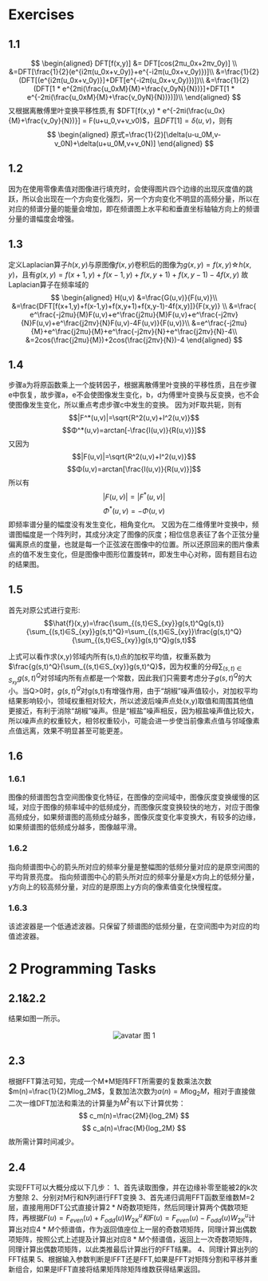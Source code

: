 # Exercises

## 1.1

$$
\begin{aligned}
DFT[f(x,y)] &= DFT[cos(2πu_0x+2πv_0y)] \\
&=DFT[\frac{1}{2}(e^{i2π(u_0x+v_0y)}+e^{-i2π(u_0x+v_0y)})]\\
&=\frac{1}{2}(DFT[(e^{i2π(u_0x+v_0y)}]+DFT[e^{-i2π(u_0x+v_0y)})])\\
&=\frac{1}{2}(DFT[1 * e^{2πi(\frac{u_0xM}{M}+\frac{v_0yN}{N})}]+DFT[1 * e^{-2πi(\frac{u_0xM}{M}+\frac{v_0yN}{N})})])\\
\end{aligned}
$$
又根据离散傅里叶变换平移性质,有 $DFT[f(x,y) * e^{-2πi(\frac{u_0x}{M}+\frac{v_0y}{N})}] = F(u+u_0,v+v_v0)$，且$DFT[1]= \delta(u,v)$，则有
$$
\begin{aligned}
原式=\frac{1}{2}[\delta(u-u_0M,v-v_0N)+\delta(u+u_0M,v+v_0N)]
\end{aligned}
$$

## 1.2

因为在使用零像素值对图像进行填充时，会使得图片四个边缘的出现灰度值的跳跃，所以会出现在一个方向变化强烈，另一个方向变化不明显的高频分量，所以在对应的频谱分量的能量会增加，即在频谱图上水平和和垂直坐标轴轴方向上的频谱分量的谱幅度会增强。

## 1.3

定义Laplacian算子$h(x,y)$与原图像$f(x,y)$卷积后的图像为$g(x,y) = f(x,y)☆h(x,y)$，且有$g(x,y) = f(x+1,y)+f(x-1,y)+f(x,y+1)+f(x,y-1)-4f(x,y)$
故Laplacian算子在频率域的
$$
\begin{aligned}
H(u,v) &=\frac{G(u,v)}{F(u,v)}\\
&=\frac{DFT[f(x+1,y)+f(x-1,y)+f(x,y+1)+f(x,y-1)-4f(x,y)]}{F(x,y)} \\
&=\frac{ e^\frac{-j2πu}{M}F(u,v)+e^\frac{j2πu}{M}F(u,v)+e^\frac{-j2πv}{N}F(u,v)+e^\frac{j2πv}{N}F(u,v)-4F(u,v)}{F(u,v)}\\
&=e^\frac{-j2πu}{M}+e^\frac{j2πu}{M}+e^\frac{-j2πv}{N}+e^\frac{j2πv}{N}-4\\
&=2cos⁡(\frac{j2πu}{M})+2cos⁡(\frac{j2πv}{N})-4
\end{aligned}
$$

## 1.4

步骤a为将原函数乘上一个旋转因子，根据离散傅里叶变换的平移性质，且在步骤e中恢复，故步骤a，e不会使图像发生变化，b，d为傅里叶变换与反变换，也不会使图像发生变化，所以重点考虑步骤c中发生的变换。
因为对F取共轭，则有
$$|F^*(u,v)|=\sqrt{R^2(u,v)+I^2(u,v)}$$
$$Φ^*(u,v)=arctan⁡[-\frac{I(u,v)}{R(u,v)}]$$
又因为
$$|F(u,v)|=\sqrt{R^2(u,v)+I^2(u,v)}$$
$$Φ(u,v)=arctan⁡[\frac{I(u,v)}{R(u,v)}]$$
所以有
$$|F(u,v)|=|F^*(u,v)|$$
$$Φ^*(u,v)=-Φ(u,v)$$
即频率谱分量的幅度没有发生变化，相角变化$π$。
又因为在二维傅里叶变换中，频谱图幅度是一个阵列时，其成分决定了图像的灰度；相位信息表征了各个正弦分量偏离原点的度量，也就是每一个正弦波在图像中的位置。所以还原回来的图片像素点的值不发生变化，但是图像中图形位置旋转$π$，即发生中心对称，固有题目右边的结果图。

## 1.5

首先对原公式进行变形:
$$\hat{f}(x,y)=\frac{\sum_{(s,t)∈S_{xy}}g(s,t)^Qg(s,t)}{\sum_{(s,t)∈S_{xy}}g(s,t)^Q}=\sum_{(s,t)∈S_{xy}}\frac{g(s,t)^Q}{\sum_{(s,t)∈S_{xy}}g(s,t)^Q}g(s,t)$$

上式可以看作求(x,y)邻域内所有(s,t)点的加权平均值，权重系数为$\frac{g(s,t)^Q}{\sum_{(s,t)∈S_{xy}}g(s,t)^Q}$，因为权重的分母$\sum_{(s,t)∈S_{xy}}g(s,t)^Q$对邻域内所有点都是一个常数，因此我们只需要考虑分子$g(s,t)^Q$的大小。当Q>0时，$g(s,t)^Q$对g(s,t)有增强作用，由于“胡椒”噪声值较小，对加权平均结果影响较小，领域权重相对较大，所以滤波后噪声点处(x,y)取值和周围其他值更接近，有利于消除“胡椒”噪声。但是“椒盐”噪声相反，因为椒盐噪声值比较大，所以噪声点的权重较大，相邻权重较小，可能会进一步使当前像素点值与邻域像素点值远离，效果不明显甚至可能更差。

## 1.6

### 1.6.1

图像的频谱图包含空间图像变化特征，在图像的空间域中，图像灰度变换缓慢的区域，对应于图像的频率域中的低频成分，而图像灰度变换较快的地方，对应于图像高频成分，如果频谱图的高频成分越多，图像灰度变化率变换大，有较多的边缘，如果频谱图的低频成分越多，图像越平滑。

### 1.6.2

指向频谱图中心的箭头所对应的频率分量是整幅图的低频分量对应的是原空间图的平均背景亮度。
指向频谱图中心的箭头所对应的频率分量是x方向上的低频分量，y方向上的较高频分量，对应的是原图上y方向的像素值变化快慢程度。

### 1.6.3

该滤波器是一个低通滤波器。只保留了频谱图的低频分量，在空间图中为对应的均值滤波器。

# 2 Programming Tasks

## 2.1&2.2

结果如图一所示。

<div align=center>

![avatar](hw3.png)
图 1

</div>

## 2.3

根据FFT算法可知，完成一个M*M矩阵FFT所需要的复数乘法次数$m(n)=\frac{1}{2}Mlog_2M$，复数加法次数为$a(n)=M\log_2M$，相对于直接做二次一维DFT加法和乘法的计算量为$M^2$有以下计算优势：
$$
c_m(n)=\frac{2M}{log_2M}
$$
$$
c_a(n)=\frac{M}{log_2M}
$$
故所需计算时间减少。

## 2.4

实现FFT可以大概分成以下几步：
1、首先读取图像，并在边缘补零至能被2的k次方整除
2、分别对M行和N列进行FFT变换
3、首先递归调用FFT函数至维数M=2层，直接用用DFT公式直接计算$2*N$奇数项矩阵，然后同理计算两个偶数项矩阵，再根据$F(u)=F_{even}(u)+F_{odd}(u)W_{2K}^{u}和F(u)=F_{even}(u)-F_{odd}(u)W_{2K}^{u}$计算出对应$4*M$个频谱值，作为返回值座位上一层的奇数项矩阵，同理计算出偶数项矩阵，按照公式上述提及计算出对应$8*M$个频谱值，返回上一次奇数项矩阵，同理计算出偶数项矩阵，以此类推最后计算出行的FFT结果。
4、同理计算出列的FFT结果
5、根据输入参数判断是IFFT还是FFT,如果是FFT对矩阵分割和平移并重新组合，如果是IFFT直接将结果矩阵除矩阵维数获得结果返回。







